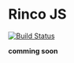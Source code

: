Rinco JS
============

[![Build Status](https://travis-ci.org/rincojs/rincojs.svg?branch=master)](https://travis-ci.org/allanesquina/rincojs)

__comming soon__
